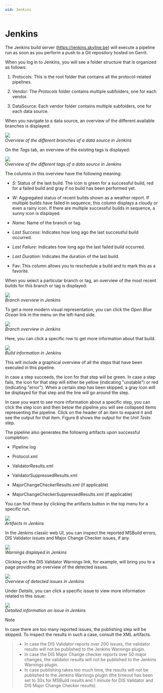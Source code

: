 ```yaml
---
uid: Jenkins
---
```


# Jenkins

The Jenkins build server (<https://jenkins.skyline.be>) will execute a pipeline run as soon as you perform a push to a Git repository hosted on Gerrit.

When you log in to Jenkins, you will see a folder structure that is organized as follows:

1. Protocols: This is the root folder that contains all the protocol-related pipelines.

1. Vendor: The *Protocols* folder contains multiple subfolders, one for each vendor.

1. DataSource: Each vendor folder contains multiple subfolders, one for each data source.

When you navigate to a data source, an overview of the different available branches is displayed:

   ![](~/develop/images/JenkinsDataSource.png)<br>
   *Overview of the different branches of a data source in Jenkins*

On the *Tags* tab, an overview of the existing tags is displayed:

   ![](~/develop/images/JenkinsTagsTab.png)<br>
   *Overview of the different tags of a data source in Jenkins*

The columns in this overview have the following meaning:

- *S*: Status of the last build. The icon is green for a successful build, red for a failed build and gray if no build has been performed yet.

- *W*: Aggregated status of recent builds shown as a weather report. If multiple builds have failed in sequence, this column displays a cloudy or even a rainy icon. If there are multiple successful builds in sequence, a sunny icon is displayed.

- *Name*: Name of the branch or tag.

- *Last Success*: Indicates how long ago the last successful build occurred.

- *Last Failure*: Indicates how long ago the last failed build occurred.

- *Last Duration*: Indicates the duration of the last build.

- Fav: This column allows you to reschedule a build and to mark this as a favorite.

When you select a particular branch or tag, an overview of the most recent builds for this branch or tag is displayed:

![](~/develop/images/JenkinsBranch.png)<br>
*Branch overview in Jenkins*

To get a more modern visual representation, you can click the *Open Blue Ocean* link in the menu on the left-hand side.

![](~/develop/images/JenkinsBranchBlueOcean.png)<br>
*Branch overview in Jenkins*

Here, you can click a specific row to get more information about that build.

![](~/develop/images/JenkinsBuildInfo.png)<br>
*Build information in Jenkins*

This will include a graphical overview of all the steps that have been executed in this pipeline.

In case a step succeeds, the icon for that step will be green. In case a step fails, the icon for that step will either be yellow (indicating "unstable") or red (indicating "error"). When a certain step has been skipped, a gray icon will be displayed for that step and the line will go around the step.

In case you want to see more information about a specific step, you can click the step icon and then below the pipeline you will see collapsed items representing the pipeline. Click on the header of an item to expand it and see the output for that item. Figure 8 shows the output for the *Unit Tests* step.

The pipeline also generates the following artifacts upon successful completion:

- Pipeline log

- Protocol.xml

- ValidatorResults.xml

- ValidatorSuppressedResults.xml

- MajorChangeCheckerResults.xml (if applicable)

- MajorChangeCheckerSuppressedResults.xml (if applicable)

You can find these by clicking the artifacts button in the top menu for a specific run.

![](~/develop/images/JenkinsArtifacts.png)<br>
*Artifacts in Jenkins*

In the Jenkins classic web UI, you can inspect the reported MSBuild errors, DIS Validator issues and Major Change Checker issues, if any.

![](~/develop/images/JenkinsWarnings.png)<br>
*Warnings displayed in Jenkins*

Clicking on the DIS Validator Warnings link, for example, will bring you to a page providing an overview of the detected issues.

![](~/develop/images/JenkinsIssuesOverview.png)<br>
*Overview of detected issues in Jenkins*

Under *Details*, you can click a specific issue to view more information related to this issue:

![](~/develop/images/JenkinsDetailedIssue.png)<br>
*Detailed information on issue in Jenkins*

> [!NOTE]
> In case there are too many reported issues, the publishing step will be skipped. To inspect the results in such a case, consult the XML artifacts.

> - In case the DIS Validator reports over 200 issues, the validator results will not be published to the Jenkins Warnings plugin.
> - In case the DIS Major Change checker reports over 50 major changes, the validator results will not be published to the Jenkins Warnings plugin.
> - In case publishing takes too much time, the results will not be published to the Jenkins Warnings plugin (the timeout has been set to 30s for MSBuild results and 1 minute for DIS Validator and DIS Major Change Checker results).
